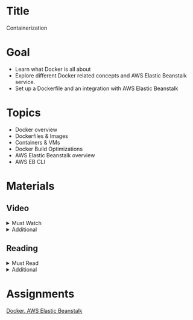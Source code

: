 # Title

Containerization

# Goal

- Learn what Docker is all about
- Explore different Docker related concepts and AWS Elastic Beanstalk service.
- Set up a Dockerfile and an integration with AWS Elastic Beanstalk

# Topics

- Docker overview
- Dockerfiles & Images
- Containers & VMs
- Docker Build Optimizations
- AWS Elastic Beanstalk overview
- AWS EB CLI

# Materials

## Video

<details>
  <summary>Must Watch</summary>

  The following content provides enough info to complete the task.

  <blockquote>

  <details>
    <summary>In English</summary>

   <blockquote>

   - [TBD](https://videoportal.epam.com/), ~0 mins
   </blockquote>
  </details>

  <details>
    <summary>In Russian</summary>

   <blockquote>

   - [RU Introduction](https://videoportal.epam.com/playlist/OJM9DLJn/play/e73KGg7A), ~3 mins
   - [RU Docker is for Everyone](https://videoportal.epam.com/playlist/OJM9DLJn/play/GYllGnYW), ~6 mins
   - [RU Docker Ecosystem](https://videoportal.epam.com/playlist/OJM9DLJn/play/jaNq6j76), ~32 mins
   - [RU Advanced Dockerfile Techniques](https://videoportal.epam.com/playlist/OJM9DLJn/play/OJMqgBJn), ~12 mins
   - [RU Dockerizing a Simple Application](https://videoportal.epam.com/playlist/OJM9DLJn/play/rJde617Q), ~3 mins
   - [RU Introduction to AWS Elastic Beanstalk](https://videoportal.epam.com/playlist/OJM9DLJn/play/lay0267j), ~6 mins
   - [RU Deploy and Delete an Application with AWS Elastic Beanstalk](https://videoportal.epam.com/playlist/OJM9DLJn/play/V7gK8D70), ~55 mins
   - [RU Homework](https://videoportal.epam.com/playlist/OJM9DLJn/play/y76xGVY8), ~6 mins
   </blockquote>
  </details>

  </blockquote>

</details>

<details>
  <summary>Additional</summary>

  The following content provides more info for further studies.

  <blockquote>

  - [Docker Containers 101](https://www.youtube.com/watch?v=eGz9DS-aIeY), ~23 mins
  - [AWS Elastic Beanstalk Hands-On Tutorial](https://www.youtube.com/watch?v=jnMUp2c9AzA), ~29 mins
  - [PaaS – From Code to Running Application using AWS Elastic Beanstalk](https://www.youtube.com/watch?v=lmT7QI8IIiM), ~54 mins
  - [Elastic Beanstalk Features & Config](https://www.youtube.com/watch?v=PKjbuxnispM), ~19 mins
</blockquote>

</details>

## Reading

<details>
  <summary>Must Read</summary>

  The following content provides enough info to complete the task.

  <blockquote>

  - [What is AWS Elastic Beanstalk](https://docs.aws.amazon.com/elasticbeanstalk/latest/dg/Welcome.html)
  - [Getting started using Elastic Beanstalk](https://docs.aws.amazon.com/elasticbeanstalk/latest/dg/GettingStarted.html)
  - [Elastic Beanstalk concepts](https://docs.aws.amazon.com/elasticbeanstalk/latest/dg/concepts.html)
</blockquote>

</details>

<details>
  <summary>Additional</summary>

  The following content provides more info for further studies.

  <blockquote>

  - [Configuring your development machine for use with Elastic Beanstalk](https://docs.aws.amazon.com/elasticbeanstalk/latest/dg/chapter-devenv.html)
  - [Learning Containers From The Bottom Up](https://iximiuz.com/en/posts/container-learning-path/)
  </blockquote>

</details>

# Assignments

[Docker. AWS Elastic Beanstalk](./task.md)
